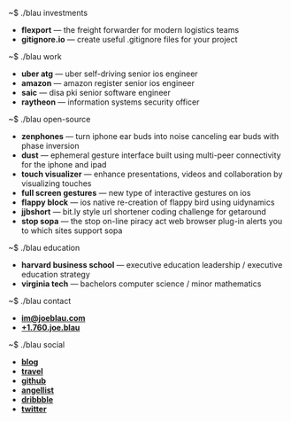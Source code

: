 ~$ ./blau investments

- **flexport** — the freight forwarder for modern logistics teams
- **gitignore.io** — create useful .gitignore files for your project

~$ ./blau work

- **uber atg** — uber self-driving senior ios engineer
- **amazon** — amazon register senior ios engineer
- **saic** — disa pki senior software engineer
- **raytheon** — information systems security officer

~$ ./blau open-source

- **zenphones** — turn iphone ear buds into noise canceling ear buds with phase inversion
- **dust** — ephemeral gesture interface built using multi-peer connectivity for the iphone and ipad
- **touch visualizer** — enhance presentations, videos and collaboration by visualizing touches
- **full screen gestures** — new type of interactive gestures on ios
- **flappy block** — ios native re-creation of flappy bird using uidynamics
- **jjbshort** — bit.ly style url shortener coding challenge for getaround
- **stop sopa** — the stop on-line piracy act web browser plug-in alerts you to which sites support sopa

~$ ./blau education

- **harvard business school** — executive education leadership / executive education strategy
- **virginia tech** — bachelors computer science / minor mathematics

~$ ./blau contact

- **[im@joeblau.com](mailto:im@joeblau.com)**
- **[+1.760.joe.blau](tel:+1.760.563.2528)**

~$ ./blau social

- **[blog](http://blog.joeblau.com)**
- **[travel](https://conquer.earth/joeblau)**
- **[github](https://github.com/joeblau)**
- **[angellist](https://angel.co/joeblau)**
- **[dribbble](https://dribbble.com/joeblau)**
- **[twitter](http://twitter.com/joeblau)**
